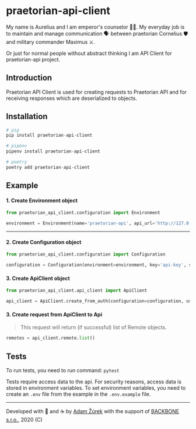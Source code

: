 # praetorian-api-client

My name is Aurelius and I am emperor's counselor 👨‍⚖️. My everyday job is to maintain and manage communication 🗣 between praetorian 
Cornelius 🛡️ and military commander Maximus ⚔️.

Or just for normal people without abstract thinking I am API Client for praetorian-api project.

## Introduction

Praetorian API Client is used for creating requests to Praetorian API and for receiving responses which are deserialized to objects.

## Installation

```python
# pip
pip install praetorian-api-client

# pipenv
pipenv install praetorian-api-client

# poetry
poetry add praetorian-api-client
```

## Example

#### 1. Create Environment object

```python
from praetorian_api_client.configuration import Environment

environment = Environment(name='praetorian-api', api_url='http://127.0.0.1:8000/', read_only=False)
```

---

#### 2. Create Configuration object

```python
from praetorian_api_client.configuration import Configuration

configuration = Configuration(environment=environment, key='api-key', secret='api-secret')
```

#### 3. Create ApiClient object

```python
from praetorian_api_client.api_client import ApiClient

api_client = ApiClient.create_from_auth(configuration=configuration, username='username', password='password')
```

#### 3. Create request from ApiClient to Api

> This request will return (if successful) list of Remote objects.

```python
remotes = api_client.remote.list()
```

## Tests

To run tests, you need to run command: `pytest`

Tests require access data to the api. For security reasons, access data is stored in environment variables. To set 
environment variables, you need to create an `.env` file from the example in the `.env.example` file.

---
Developed with 💙 and ☕️ by [Adam Žúrek](https://zurek11.github.io/)
with the support of [BACKBONE s.r.o.](https://www.backbone.sk/), 2020 (C)

